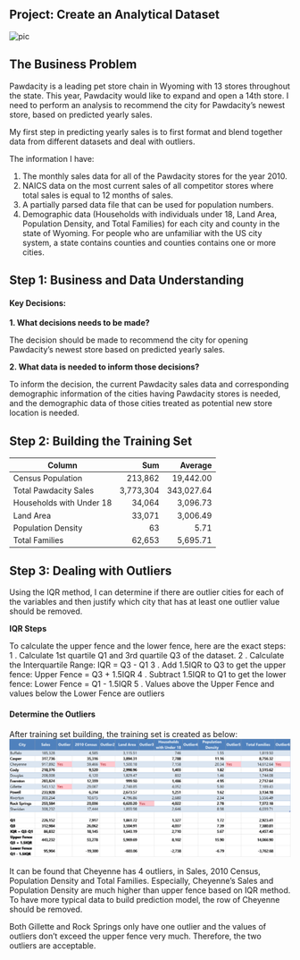 ## Project: Create an Analytical Dataset
![pic](https://lh3.googleusercontent.com/p/AF1QipOjytp05knJaVg6FSXZmoSOhRZv9dDLqs3AgGEU=s1200)

## The Business Problem
Pawdacity is a leading pet store chain in Wyoming with 13 stores throughout the state. This year, Pawdacity would like to expand and open a 14th store. I need to perform an analysis to recommend the city for Pawdacity’s newest store, based on predicted yearly sales.

My first step in predicting yearly sales is to first format and blend together data from different datasets and deal with outliers.

The information I have:
1.  The monthly sales data for all of the Pawdacity stores for the year 2010.
2.  NAICS data on the most current sales of all competitor stores where total sales is equal to 12 months of sales.
3.  A partially parsed data file that can be used for population numbers.
4.  Demographic data (Households with individuals under 18, Land Area, Population Density, and Total Families) for each city and county in the state of Wyoming. For people who are unfamiliar with the US city system, a state contains counties and counties contains one or more cities.

## Step 1: Business and Data Understanding
#### Key Decisions:
**1. What decisions needs to be made?**

The decision should be made to recommend the city for opening Pawdacity’s newest store based on predicted yearly sales.

**2. What data is needed to inform those decisions?**

To inform the decision, the current Pawdacity sales data and corresponding demographic information of the cities having Pawdacity stores is needed, and the demographic data of those cities treated as potential new store location is needed.

## Step 2: Building the Training Set

|          Column          |    Sum    |   Average  |
|------------------------|----------:|----------:|
| Census Population        |   213,862 |  19,442.00 |
| Total Pawdacity Sales    | 3,773,304 | 343,027.64 |
| Households with Under 18 |    34,064 |   3,096.73 |
| Land Area                |    33,071 |   3,006.49 |
| Population Density       |        63 |       5.71 |
| Total Families           |    62,653 |   5,695.71 |

## Step 3: Dealing with Outliers
Using the IQR method, I can determine if there are outlier cities for each of the variables and then justify which city that has at least one outlier value should be removed.

**IQR Steps**

To calculate the upper fence and the lower fence, here are the exact steps:
1 . Calculate 1st quartile Q1 and 3rd quartile Q3 of the dataset. 
2 . Calculate the Interquartile Range: IQR = Q3 - Q1
3 . Add 1.5IQR to Q3 to get the upper fence: Upper Fence = Q3 + 1.5IQR
4 . Subtract 1.5IQR to Q1 to get the lower fence: Lower Fence = Q1 - 1.5IQR
5 . Values above the Upper Fence and values below the Lower Fence are outliers

#### Determine the Outliers
After training set building, the training set is created as below:
![pic here](https://github.com/rickyzhangwl/data_analytic_projects/blob/master/predictive_analytics/data_wrangling/pics/cleaned_training_set.png)

It can be found that Cheyenne has 4 outliers, in Sales, 2010 Census, Population Density and Total Families. Especially, Cheyenne’s Sales and Population Density are much higher than upper fence based on IQR method. To have more typical data to build prediction model, the row of Cheyenne should be removed. 

Both Gillette and Rock Springs only have one outlier and the values of outliers don’t exceed the upper fence very much. Therefore, the two outliers are acceptable.
